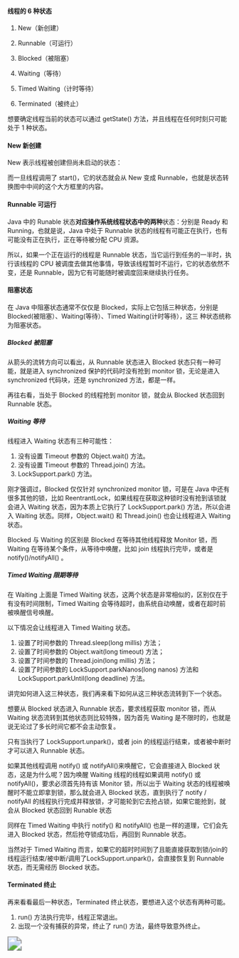 #### 线程的 6 种状态

1. New（新创建）

2. Runnable（可运行）

3. Blocked（被阻塞）

4. Waiting（等待）

5. Timed Waiting（计时等待）

6. Terminated（被终止）

想要确定线程当前的状态可以通过 getState() 方法，并且线程在任何时刻只可能处于 1 种状态。

#### New 新创建        

New 表示线程被创建但尚未启动的状态：

而一旦线程调用了 start()，它的状态就会从 New 变成 Runnable，也就是状态转换图中中间的这个大方框里的内容。

#### Runnable 可运行

Java 中的 Runable 状态**对应操作系统线程状态中的两种**状态：分别是  Ready 和 Running，也就是说，Java 中处于 Runnable 状态的线程有可能正在执行，也有可能没有正在执行，正在等待被分配 CPU 资源。

所以，如果一个正在运行的线程是 Runnable 状态，当它运行到任务的一半时，执行该线程的 CPU 被调度去做其他事情，导致该线程暂时不运行，它的状态依然不变，还是 Runnable，因为它有可能随时被调度回来继续执行任务。

#### 阻塞状态

在 Java 中阻塞状态通常不仅仅是 Blocked，实际上它包括三种状态，分别是 Blocked(被阻塞）、Waiting(等待）、Timed Waiting(计时等待），这三 种状态统称为阻塞状态。

##### Blocked 被阻塞

从箭头的流转方向可以看出，从 Runnable 状态进入 Blocked 状态只有一种可能，就是进入 synchronized 保护的代码时没有抢到 monitor 锁，无论是进入 synchronized 代码块，还是 synchronized 方法，都是一样。

再往右看，当处于 Blocked 的线程抢到 monitor 锁，就会从 Blocked 状态回到Runnable 状态。

##### Waiting 等待

线程进入 Waiting 状态有三种可能性：

1. 没有设置 Timeout 参数的 Object.wait() 方法。
2. 没有设置 Timeout 参数的 Thread.join() 方法。
3. LockSupport.park() 方法。

刚才强调过，Blocked 仅仅针对 synchronized monitor 锁，可是在 Java 中还有很多其他的锁，比如 ReentrantLock，如果线程在获取这种锁时没有抢到该锁就会进入 Waiting 状态，因为本质上它执行了 LockSupport.park() 方法，所以会进入 Waiting 状态。同样，Object.wait() 和 Thread.join() 也会让线程进入 Waiting 状态。

Blocked 与 Waiting 的区别是 Blocked 在等待其他线程释放 Monitor 锁，而 Waiting 在等待某个条件，从等待中唤醒，比如 join 线程执行完毕，或者是 notify()/notifyAll() 。

##### Timed Waiting 限期等待

在 Waiting 上面是 Timed Waiting 状态，这两个状态是非常相似的，区别仅在于有没有时间限制，Timed Waiting 会等待超时，由系统自动唤醒，或者在超时前被唤醒信号唤醒。

以下情况会让线程进入 Timed Waiting 状态。

1. 设置了时间参数的 Thread.sleep(long millis) 方法；
2. 设置了时间参数的 Object.wait(long timeout) 方法；
3. 设置了时间参数的 Thread.join(long millis) 方法；
4. 设置了时间参数的 LockSupport.parkNanos(long nanos) 方法和 LockSupport.parkUntil(long deadline) 方法。

讲完如何进入这三种状态，我们再来看下如何从这三种状态流转到下一个状态。

想要从 Blocked 状态进入 Runnable 状态，要求线程获取 monitor 锁，而从 Waiting 状态流转到其他状态则比较特殊，因为首先 Waiting 是不限时的，也就是说无论过了多长时间它都不会主动恢复。

只有当执行了 LockSupport.unpark()，或者 join 的线程运行结束，或者被中断时才可以进入 Runnable 状态。

如果其他线程调用 notify() 或 notifyAll()来唤醒它，它会直接进入 Blocked 状态，这是为什么呢？因为唤醒 Waiting 线程的线程如果调用 notify() 或 notifyAll()，要求必须首先持有该 Monitor 锁，所以出于 Waiting 状态的线程被唤醒时不能立即拿到锁，那么就会进入 Blocked 状态，直到执行了 notify / notifyAll 的线程执行完成并释放锁，才可能轮到它去抢占锁，如果它能抢到，就会从 Blocked 状态回到 Runable 状态



同样在 Timed Waiting 中执行 notify() 和 notifyAll() 也是一样的道理，它们会先进入 Blocked 状态，然后抢夺锁成功后，再回到 Runnable 状态。



当然对于 Timed Waiting 而言，如果它的超时时间到了且能直接获取到锁/join的线程运行结束/被中断/调用了LockSupport.unpark()，会直接恢复到 Runnable 状态，而无需经历 Blocked 状态。

#### Terminated 终止

再来看看最后一种状态，Terminated 终止状态，要想进入这个状态有两种可能。

1. run() 方法执行完毕，线程正常退出。
2. 出现一个没有捕获的异常，终止了 run() 方法，最终导致意外终止。







<img src="http://s0.lgstatic.com/i/image2/M01/A7/06/CgotOV3JD1mAHFh3AAEPE-QJBow134.png" style="zoom:200%;" />
